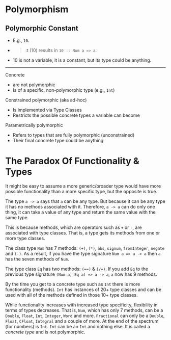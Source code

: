 # Polymorphism

## Polymorphic Constant
- E.g., `10`.
- > :t (10) results in `10 :: Num a => a`.
- 10 is not a variable, it is a constant, but its type could be anything.

---

Concrete
- are not polymorphic
- Is of a specific, non-polymorphic type (e.g., `Int`)

Constrained polymorphic (aka ad-hoc)
- Is implemented via Type Classes
- Restricts the possible concrete types a variable can become

Parametrically polymorphic
- Refers to types that are fully polymorphic (unconstrained)
- Their final concrete type could be anything


# The Paradox Of Functionality & Types

It might be easy to assume a more generic/broader type would have more possible functionality than a more specific type, but the opposite is true.

The type `a -> a` says that `a` can be any type. But because it can be any type it has no methods associated with it. Therefore, `a -> a` can do only one thing, it can take a value of any type and return the same value with the same type.

This is because methods, which are operators such as `+` or `-`, are associated with type classes. That is, a type gets its methods from one or more type classes.

The class type `Num` has 7 methods: `(+)`, `(*)`, `abs`, `signum`, `fromInteger`, `negate` and `(-)`. As a result, if you have the type signature `Num a => a -> a` then `a` has the seven methods of `Num`.

The type class `Eq` has two methods: `(==)` & `(/=)`. If you add `Eq` to the previous type signature `(Num a, Eq a) => a -> a`, `a` now has 9 methods.

By the time you get to a concrete type such as `Int` there is more functionality (methods). `Int` has instances of 20+ type classes and can be used with all of the methods defined in those 10+ type classes.

While functionality increases with increased type specificity, flexibility in terms of types decreases. That is, `Num`, which has only 7 methods, can be a `Double`, `Float`, `Int`, `Integer`, `Word` and more. `Fractional` can only be a `Double`, `Float`, `CFloat`, `Integral` and a couple of more. At the end of the spectrum (for numbers) is `Int`. `Int` can be an `Int` and nothing else. It is called a _concrete type_ and is not polymorphic.